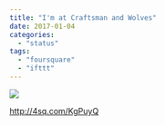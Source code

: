 ```yaml
---
title: "I'm at Craftsman and Wolves"
date: 2017-01-04
categories: 
  - "status"
tags: 
  - "foursquare"
  - "ifttt"
---
```


![](images/1eRtOWB)  
  
http://4sq.com/KgPuyQ
